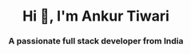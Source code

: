 
<h1 align="center">Hi 👋, I'm Ankur Tiwari</h1>
<h3 align="center">A passionate full stack developer from India</h3>



